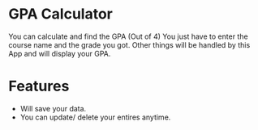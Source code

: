 # GPA Calculator
You can calculate and find the GPA (Out of 4)
You just have to enter the course name and the grade you got.
Other things will be handled by this App and will display your GPA.

# Features
- Will save your data.
- You can update/ delete your entires anytime.
